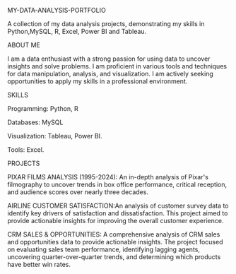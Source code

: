 MY-DATA-ANALYSIS-PORTFOLIO

A collection of my data analysis projects, demonstrating my skills in Python,MySQL, R, Excel, Power BI and Tableau.

ABOUT ME

I am a data enthusiast with a strong passion for using data to uncover insights and solve problems. I am proficient in various tools and techniques for data manipulation, analysis, and visualization. I am actively seeking opportunities to apply my skills in a professional environment.

SKILLS

Programming: Python, R

Databases: MySQL

Visualization: Tableau, Power BI.

Tools: Excel.

PROJECTS

PIXAR FILMS ANALYSIS (1995-2024): An in-depth analysis of Pixar's filmography to uncover trends in box office performance, critical reception, and audience scores over nearly three decades.

AIRLINE CUSTOMER SATISFACTION:An analysis of customer survey data to identify key drivers of satisfaction and dissatisfaction. This project aimed to provide actionable insights for improving the overall customer experience.

CRM SALES & OPPORTUNITIES: A comprehensive analysis of CRM sales and opportunities data to provide actionable insights. The project focused on evaluating sales team performance, identifying lagging agents, uncovering quarter-over-quarter trends, and determining which products have better win rates.
